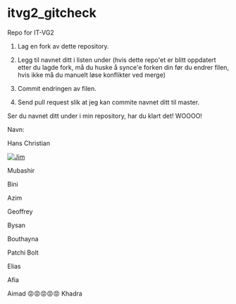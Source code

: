# itvg2_gitcheck
Repo for IT-VG2

1. Lag en fork av dette repository.

2. Legg til navnet ditt i listen under (hvis dette repo'et er blitt oppdatert etter du lagde fork, må du huske å synce'e forken din før du endrer filen, hvis ikke må du manuelt løse konflikter ved merge)

4. Commit endringen av filen.

5. Send pull request slik at jeg kan commite navnet ditt til master.


Ser du navnet ditt under i min repository, har du klart det! WOOOO!


Navn:

Hans Christian

<a href='https://github.com/JTT900' target="_blank"><img alt='Jim' src='https://img.shields.io/badge/Jim-100000?style=for-the-badge&logo=Jim&logoColor=0879F1&labelColor=1871F5&color=F76B0D'/></a>

Mubashir

Bini

Azim

Geoffrey

Bysan


Bouthayna

Patchi Bolt



Elias

Afia

Aimad 😡😡😡😡😡
Khadra
